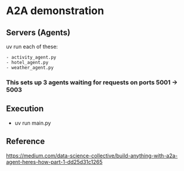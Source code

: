 # A2A demonstration

## Servers (Agents)

uv run each of these:

    - activity_agent.py
    - hotel_agent.py
    - weather_agent.py

### This sets up 3 agents waiting for requests on ports 5001 -> 5003

## Execution

- uv run main.py

## Reference

https://medium.com/data-science-collective/build-anything-with-a2a-agent-heres-how-part-1-dd25d31c1265
